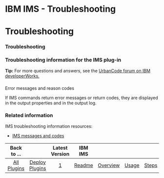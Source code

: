 
IBM IMS - Troubleshooting
=========================

# Troubleshooting



### Troubleshooting




 


### Troubleshooting information for the IMS plug-in


**Tip:** For more questions and 
answers, see the [UrbanCode forum on IBM developerWorks.](https://developer.ibm.com/answers/?community=urbancode)


### 
Error messages and reason codes


If IMS commands return error messages or return codes, they are displayed in the 
output properties and in the output log.


### Related information


IMS troubleshooting information resources:


* [IMS
 messages and codes](http://www-01.ibm.com/support/knowledgecenter/SSEPH2_13.1.0/com.ibm.ims13.doc.msgs/common/mc.htm)


|Back to ...||Latest Version|IBM IMS |||||
| :---: | :---: | :---: | :---: | :---: | :---: | :---: | :---: |
|[All Plugins](../../index.md)|[Deploy Plugins](../README.md)|[1](https://raw.githubusercontent.com/UrbanCode/IBM-UCD-PLUGINS/main/files/IMSz/IMS_Plugin_v1.zip)|[Readme](README.md)|[Overview](overview.md)|[Usage](usage.md)|[Steps](steps.md)|[Downloads](downloads.md)|
